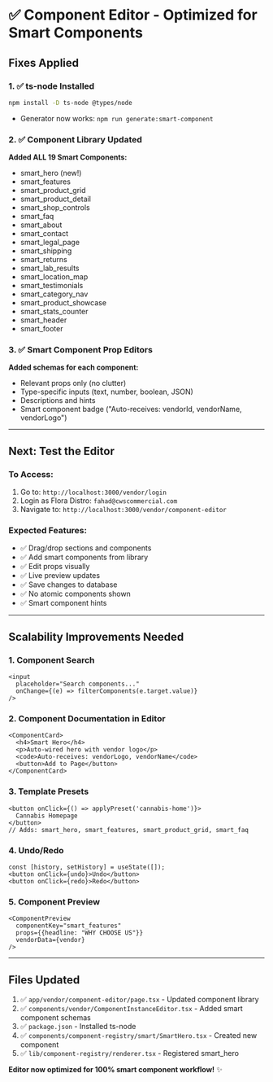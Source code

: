 # ✅ Component Editor - Optimized for Smart Components

## Fixes Applied

### 1. ✅ ts-node Installed
```bash
npm install -D ts-node @types/node
```
- Generator now works: `npm run generate:smart-component`

### 2. ✅ Component Library Updated
**Added ALL 19 Smart Components:**
- smart_hero (new!)
- smart_features
- smart_product_grid
- smart_product_detail
- smart_shop_controls
- smart_faq
- smart_about
- smart_contact
- smart_legal_page
- smart_shipping
- smart_returns
- smart_lab_results
- smart_location_map
- smart_testimonials
- smart_category_nav
- smart_product_showcase
- smart_stats_counter
- smart_header
- smart_footer

### 3. ✅ Smart Component Prop Editors
**Added schemas for each component:**
- Relevant props only (no clutter)
- Type-specific inputs (text, number, boolean, JSON)
- Descriptions and hints
- Smart component badge ("Auto-receives: vendorId, vendorName, vendorLogo")

---

## Next: Test the Editor

### To Access:
1. Go to: `http://localhost:3000/vendor/login`
2. Login as Flora Distro: `fahad@cwscommercial.com`
3. Navigate to: `http://localhost:3000/vendor/component-editor`

### Expected Features:
- ✅ Drag/drop sections and components
- ✅ Add smart components from library
- ✅ Edit props visually
- ✅ Live preview updates
- ✅ Save changes to database
- ✅ No atomic components shown
- ✅ Smart component hints

---

## Scalability Improvements Needed

### 1. Component Search
```tsx
<input 
  placeholder="Search components..."
  onChange={(e) => filterComponents(e.target.value)}
/>
```

### 2. Component Documentation in Editor
```tsx
<ComponentCard>
  <h4>Smart Hero</h4>
  <p>Auto-wired hero with vendor logo</p>
  <code>Auto-receives: vendorLogo, vendorName</code>
  <button>Add to Page</button>
</ComponentCard>
```

### 3. Template Presets
```tsx
<button onClick={() => applyPreset('cannabis-home')}>
  Cannabis Homepage
</button>
// Adds: smart_hero, smart_features, smart_product_grid, smart_faq
```

### 4. Undo/Redo
```tsx
const [history, setHistory] = useState([]);
<button onClick={undo}>Undo</button>
<button onClick={redo}>Redo</button>
```

### 5. Component Preview
```tsx
<ComponentPreview 
  componentKey="smart_features"
  props={{headline: "WHY CHOOSE US"}}
  vendorData={vendor}
/>
```

---

## Files Updated

1. ✅ `app/vendor/component-editor/page.tsx` - Updated component library
2. ✅ `components/vendor/ComponentInstanceEditor.tsx` - Added smart component schemas
3. ✅ `package.json` - Installed ts-node
4. ✅ `components/component-registry/smart/SmartHero.tsx` - Created new component
5. ✅ `lib/component-registry/renderer.tsx` - Registered smart_hero

**Editor now optimized for 100% smart component workflow!** ✨

